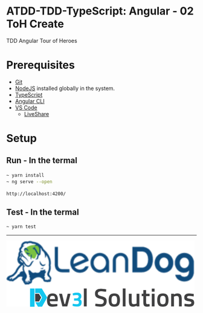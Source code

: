 # ATDD-TDD-TypeScript: Angular - 02 ToH Create

TDD Angular Tour of Heroes

# Prerequisites

- [Git](https://github.com/)
- [NodeJS](https://nodejs.org/en/download/) installed globally in the system.
- [TypeScript](https://www.typescriptlang.org/)
- [Angular CLI](https://angular.io/cli)
- [VS Code](https://code.visualstudio.com/)
  - [LiveShare](https://code.visualstudio.com/learn/collaboration/live-share)

# Setup

## Run - In the termal

```bash
~ yarn install
~ ng serve --open
```

`http://localhost:4200/`

## Test - In the termal

```bash
~ yarn test
```

---

![](/assets/dev3l-solutions-logo-lean-dog.png)
